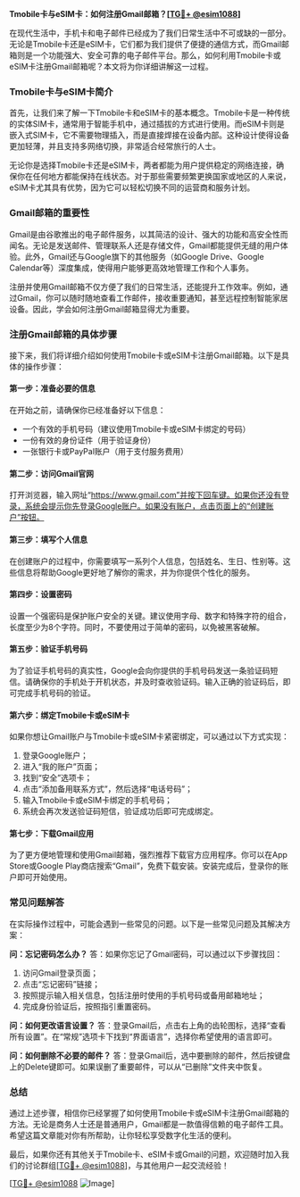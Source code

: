 **Tmobile卡与eSIM卡：如何注册Gmail邮箱？[[TG💪+ @esim1088](https://t.me/s/esim1088)]**

在现代生活中，手机卡和电子邮件已经成为了我们日常生活中不可或缺的一部分。无论是Tmobile卡还是eSIM卡，它们都为我们提供了便捷的通信方式，而Gmail邮箱则是一个功能强大、安全可靠的电子邮件平台。那么，如何利用Tmobile卡或eSIM卡注册Gmail邮箱呢？本文将为你详细讲解这一过程。

### Tmobile卡与eSIM卡简介

首先，让我们来了解一下Tmobile卡和eSIM卡的基本概念。Tmobile卡是一种传统的实体SIM卡，通常用于智能手机中，通过插拔的方式进行使用。而eSIM卡则是嵌入式SIM卡，它不需要物理插入，而是直接焊接在设备内部。这种设计使得设备更加轻薄，并且支持多网络切换，非常适合经常旅行的人士。

无论你是选择Tmobile卡还是eSIM卡，两者都能为用户提供稳定的网络连接，确保你在任何地方都能保持在线状态。对于那些需要频繁更换国家或地区的人来说，eSIM卡尤其具有优势，因为它可以轻松切换不同的运营商和服务计划。

### Gmail邮箱的重要性

Gmail是由谷歌推出的电子邮件服务，以其简洁的设计、强大的功能和高安全性而闻名。无论是发送邮件、管理联系人还是存储文件，Gmail都能提供无缝的用户体验。此外，Gmail还与Google旗下的其他服务（如Google Drive、Google Calendar等）深度集成，使得用户能够更高效地管理工作和个人事务。

注册并使用Gmail邮箱不仅方便了我们的日常生活，还能提升工作效率。例如，通过Gmail，你可以随时随地查看工作邮件，接收重要通知，甚至远程控制智能家居设备。因此，学会如何注册Gmail邮箱显得尤为重要。

### 注册Gmail邮箱的具体步骤

接下来，我们将详细介绍如何使用Tmobile卡或eSIM卡注册Gmail邮箱。以下是具体的操作步骤：

#### 第一步：准备必要的信息
在开始之前，请确保你已经准备好以下信息：
- 一个有效的手机号码（建议使用Tmobile卡或eSIM卡绑定的号码）
- 一份有效的身份证件（用于验证身份）
- 一张银行卡或PayPal账户（用于支付服务费用）

#### 第二步：访问Gmail官网
打开浏览器，输入网址“https://www.gmail.com”并按下回车键。如果你还没有登录，系统会提示你先登录Google账户。如果没有账户，点击页面上的“创建账户”按钮。

#### 第三步：填写个人信息
在创建账户的过程中，你需要填写一系列个人信息，包括姓名、生日、性别等。这些信息将帮助Google更好地了解你的需求，并为你提供个性化的服务。

#### 第四步：设置密码
设置一个强密码是保护账户安全的关键。建议使用字母、数字和特殊字符的组合，长度至少为8个字符。同时，不要使用过于简单的密码，以免被黑客破解。

#### 第五步：验证手机号码
为了验证手机号码的真实性，Google会向你提供的手机号码发送一条验证码短信。请确保你的手机处于开机状态，并及时查收验证码。输入正确的验证码后，即可完成手机号码的验证。

#### 第六步：绑定Tmobile卡或eSIM卡
如果你想让Gmail账户与Tmobile卡或eSIM卡紧密绑定，可以通过以下方式实现：
1. 登录Google账户；
2. 进入“我的账户”页面；
3. 找到“安全”选项卡；
4. 点击“添加备用联系方式”，然后选择“电话号码”；
5. 输入Tmobile卡或eSIM卡绑定的手机号码；
6. 系统会再次发送验证码短信，验证成功后即可完成绑定。

#### 第七步：下载Gmail应用
为了更方便地管理和使用Gmail邮箱，强烈推荐下载官方应用程序。你可以在App Store或Google Play商店搜索“Gmail”，免费下载安装。安装完成后，登录你的账户即可开始使用。

### 常见问题解答

在实际操作过程中，可能会遇到一些常见的问题。以下是一些常见问题及其解决方案：

**问：忘记密码怎么办？**
答：如果你忘记了Gmail密码，可以通过以下步骤找回：
1. 访问Gmail登录页面；
2. 点击“忘记密码”链接；
3. 按照提示输入相关信息，包括注册时使用的手机号码或备用邮箱地址；
4. 完成身份验证后，按照指引重置密码。

**问：如何更改语言设置？**
答：登录Gmail后，点击右上角的齿轮图标，选择“查看所有设置”。在“常规”选项卡下找到“界面语言”，选择你希望使用的语言即可。

**问：如何删除不必要的邮件？**
答：登录Gmail后，选中要删除的邮件，然后按键盘上的Delete键即可。如果误删了重要邮件，可以从“已删除”文件夹中恢复。

### 总结

通过上述步骤，相信你已经掌握了如何使用Tmobile卡或eSIM卡注册Gmail邮箱的方法。无论是商务人士还是普通用户，Gmail都是一款值得信赖的电子邮件工具。希望这篇文章能对你有所帮助，让你轻松享受数字化生活的便利。

最后，如果你还有其他关于Tmobile卡、eSIM卡或Gmail的问题，欢迎随时加入我们的讨论群组[[TG💪+ @esim1088](https://t.me/s/esim1088)]，与其他用户一起交流经验！

[[TG💪+ @esim1088](https://t.me/s/esim1088) ![Image](https://i.postimg.cc/4NQfJmqS/Snipaste-2025-05-13-00-14-12.png)]